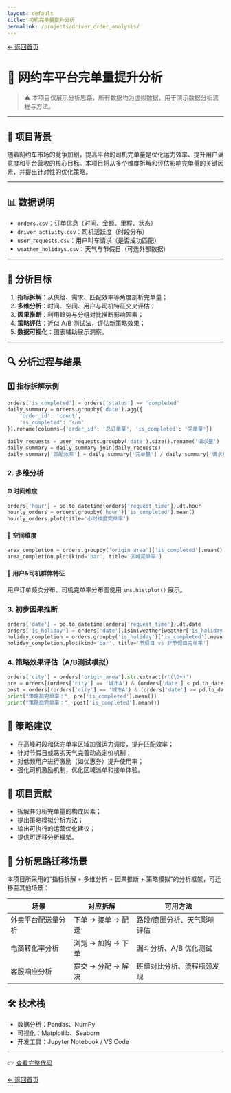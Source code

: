 ```yaml
---
layout: default
title: 司机完单量提升分析
permalink: /projects/driver_order_analysis/
---
```


<div class="back-button"><a href="/">← 返回首页</a></div>

# 🚖 网约车平台完单量提升分析

> ⚠️ 本项目仅展示分析思路，所有数据均为虚拟数据，用于演示数据分析流程与方法。

---

## 📌 项目背景

随着网约车市场的竞争加剧，提高平台的司机完单量是优化运力效率、提升用户满意度和平台营收的核心目标。本项目将从多个维度拆解和评估影响完单量的关键因素，并提出针对性的优化策略。

---

## 📊 数据说明

- `orders.csv`：订单信息（时间、金额、里程、状态）
- `driver_activity.csv`：司机活跃度（时段分布）
- `user_requests.csv`：用户叫车请求（是否成功匹配）
- `weather_holidays.csv`：天气与节假日（可选外部数据）

---

## 🎯 分析目标

1. **指标拆解**：从供给、需求、匹配效率等角度剖析完单量；
2. **多维分析**：时间、空间、用户与司机特征交叉评估；
3. **因果推断**：利用趋势与分组对比推断影响因素；
4. **策略评估**：近似 A/B 测试法，评估新策略效果；
5. **数据可视化**：图表辅助展示洞察。

---

## 🔍 分析过程与结果

### 1️⃣ 指标拆解示例

```python
orders['is_completed'] = orders['status'] == 'completed'
daily_summary = orders.groupby('date').agg({
    'order_id': 'count',
    'is_completed': 'sum'
}).rename(columns={'order_id': '总订单量', 'is_completed': '完单量'})

daily_requests = user_requests.groupby('date').size().rename('请求量')
daily_summary = daily_summary.join(daily_requests)
daily_summary['匹配效率'] = daily_summary['完单量'] / daily_summary['请求量']
```

### 2. 多维分析

#### ⏰ 时间维度

```python
orders['hour'] = pd.to_datetime(orders['request_time']).dt.hour
hourly_orders = orders.groupby('hour')['is_completed'].mean()
hourly_orders.plot(title='小时维度完单率')
```

#### 📍 空间维度

```python
area_completion = orders.groupby('origin_area')['is_completed'].mean()
area_completion.plot(kind='bar', title='区域完单率')
```

#### 👥 用户&司机群体特征

用户订单频次分布、司机完单率分布图使用 `sns.histplot()` 展示。

### 3. 初步因果推断

```python
orders['date'] = pd.to_datetime(orders['request_time']).dt.date
orders['is_holiday'] = orders['date'].isin(weather[weather['is_holiday'] == 1]['date'])
holiday_completion = orders.groupby('is_holiday')['is_completed'].mean()
holiday_completion.plot(kind='bar', title='节假日 vs 非节假日完单率')
```

### 4. 策略效果评估（A/B测试模拟）

```python
orders['city'] = orders['origin_area'].str.extract(r'(\D+)')
pre = orders[(orders['city'] == '城市A') & (orders['date'] < pd.to_datetime('2024-01-01'))]
post = orders[(orders['city'] == '城市A') & (orders['date'] >= pd.to_datetime('2024-01-01'))]
print("策略前完单率：", pre['is_completed'].mean())
print("策略后完单率：", post['is_completed'].mean())
```

## 🧠 策略建议

- 在高峰时段和低完单率区域加强运力调度，提升匹配效率；
- 针对节假日或恶劣天气完善动态定价机制；
- 对低频用户进行激励（如优惠券）提升使用率；
- 强化司机激励机制，优化区域派单和接单体验。

## 💼 项目贡献

- 拆解并分析完单量的构成因素；
- 提出策略模拟分析方法；
- 输出可执行的运营优化建议；
- 提供可迁移分析框架。

## 🔁 分析思路迁移场景

本项目所采用的“指标拆解 + 多维分析 + 因果推断 + 策略模拟”的分析框架，可迁移至其他场景：

| 场景        | 对应拆解         | 可用方法           |
| --------- | ------------ | -------------- |
| 外卖平台配送量分析 | 下单 → 接单 → 配送 | 路段/商圈分析、天气影响评估 |
| 电商转化率分析   | 浏览 → 加购 → 下单 | 漏斗分析、A/B 优化测试  |
| 客服响应分析    | 提交 → 分配 → 解决 | 班组对比分析、流程瓶颈发现  |

## 🛠 技术栈

- 数据分析：Pandas、NumPy
- 可视化：Matplotlib、Seaborn
- 开发工具：Jupyter Notebook / VS Code

---

👉 [查看完整代码](../assets/driver-order-analysis.ipynb)

<div class="back-button"><a href="/">← 返回首页</a></div> ```

